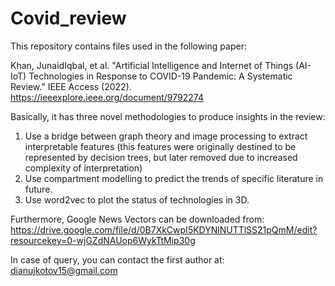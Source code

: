 # Covid_review

This repository contains files used in the following paper:

Khan, JunaidIqbal, et al. "Artificial Intelligence and Internet of Things (AI-IoT) Technologies in Response to COVID-19 Pandemic: A Systematic Review." IEEE Access (2022).
https://ieeexplore.ieee.org/document/9792274

Basically, it has three novel methodologies to produce insights in the review:

1) Use a bridge between graph theory and image processing to extract interpretable features (this features were originally destined to be represented by decision trees, but later removed due to increased complexity of interpretation)
2) Use compartment modelling to predict the trends of specific literature in future.
3) Use word2vec to plot the status of technologies in 3D.


Furthermore, Google News Vectors can be downloaded from: https://drive.google.com/file/d/0B7XkCwpI5KDYNlNUTTlSS21pQmM/edit?resourcekey=0-wjGZdNAUop6WykTtMip30g


In case of query, you can contact the first author at: dianujkotov15@gmail.com
